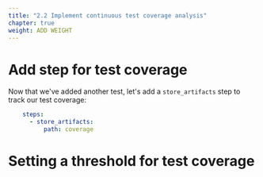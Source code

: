 ```yaml
---
title: "2.2 Implement continuous test coverage analysis"
chapter: true
weight: ADD WEIGHT
---
```


# Add step for test coverage

Now that we've added another test, let's add a `store_artifacts` step to track our test coverage:

```YAML
    steps:
      - store_artifacts:
          path: coverage
```

# Setting a threshold for test coverage

